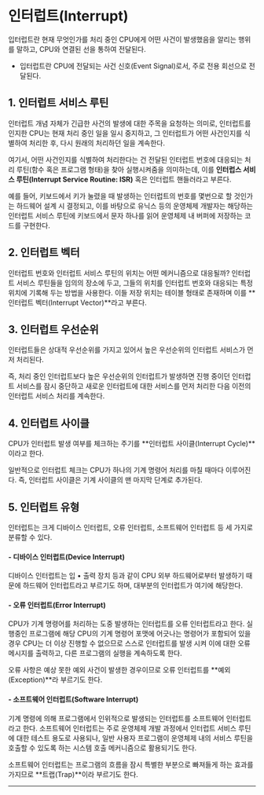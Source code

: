 # 인터럽트(Interrupt)

입터럽트란 현재 무엇인가를 처리 중인 CPU에게 어떤 사건이 발생했음을 알리는 행위를 말하고, CPU와 연결된 선을 통하여 전달된다.

- 입터럽트란 CPU에 전달되는 사건 신호(Event Signal)로서, 주로 전용 회선으로 전달된다.

## 1. 인터럽트 서비스 루틴

인터럽트 개념 자체가 긴급한 사건의 발생에 대한 주목을 요청하는 의미로, 인터럽트를 인지한 CPU는 현재 처리 중인 일을 일시 중지하고, 그 인터럽트가 어떤 사건인지를 식별하여 처리한 후, 다시 원래의 처리하던 일을 계속한다.

여기서, 어떤 사건인지를 식별하여 처리한다는 건 전달된 인터럽트 번호에 대응되는 처리 루틴(함수 혹은 프로그램 형태)을 찾아 실행시켜줌을 의미하는데, 이를 **인터럽스 서비스 루틴(Interrupt Service Routine: ISR)** 혹은 인터럽트 핸들러라고 부른다.

예를 들어, 키보드에서 키가 눌렸을 때 발생하는 인터럽트의 번호를 몇번으로 할 것인가는 하드웨어 설계 시 결정되고, 이를 바탕으로 유닉스 등의 운영체제 개발자는 해당하는 인터럽트 서비스 루틴에 키보드에서 문자 하나를 읽어 운영체제 내 버퍼에 저장하는 코드를 구현한다.

## 2. 인터럽트 벡터

인터럽트 번호와 인터럽트 서비스 루틴의 위치는 어떤 메커니즘으로 대응될까? 인터럽트 서비스 루틴들을 임의의 장소에 두고, 그들의 위치를 인터럽트 번호와 대응되는 특정 위치에 기록해 두는 방법을 사용한다. 이들 저장 위치는 테이블 형태로 존재하며 이를 **인터럽트 벡터(Interrupt Vector)**라고 부른다.

## 3. 인터럽트 우선순위

인터럽트들은 상대적 우선순위를 가지고 있어서 높은 우선순위의 인터럽트 서비스가 먼저 처리된다.

즉, 처리 중인 인터럽트보다 높은 우선순위의 인터럽트가 발생하면 진행 중이던 인터럽트 서비스를 잠시 중단하고 새로운 인터럽트에 대한 서비스를 먼저 처리한 다음 이전의 인터럽트 서비스 처리를 계속한다.

## 4. 인터럽트 사이클

CPU가 인터럽트 발생 여부를 체크하는 주기를 **인터럽트 사이클(Interrupt Cycle)**이라고 한다.

일반적으로 인터럽트 체크는 CPU가 하나의 기계 명령어 처리를 마칠 때마다 이루어진다. 즉, 인터럽트 사이클은 기계 사이클의 맨 마지막 단계로 추가된다.

## 5. 인터럽트 유형

인터럽트는 크게 디바이스 인터럽트, 오류 인터럽트, 소프트웨어 인터럽트 등 세 가지로 분류할 수 있다.

#### - 디바이스 인터럽트(Device Interrupt)

디바이스 인터럽트는 입 • 출력 장치 등과 같이 CPU 외부 하드웨어로부터 발생하기 때문에 하드웨어 인터럽트라고 부르기도 하며, 대부분의 인터럽트가 여기에 해당한다.

#### - 오류 인터럽트(Error Interrupt)

CPU가 기계 명령어를 처리하는 도중 발생하는 인터럽트를 오류 인터럽트라고 한다. 실행중인 프로그램에 해당 CPU의 기계 명령어 포맷에 어긋나는 명령어가 포함되어 있을 경우 CPU는 더 이상 진행할 수 없으므로 스스로 인터럽트를 발생 시켜 이에 대한 오류 메시지를 출력하고, 다른 프로그램의 실행을 계속하도록 한다.

오류 사항은 예상 못한 예외 사건이 발생한 경우이므로 오류 인터럽트를 **예외(Exception)**라 부르기도 한다.

#### - 소프트웨어 인터럽트(Software Interrupt)

기계 명령에 의해 프로그램에서 인위적으로 발생되는 인터럽트를 소프트웨어 인터럽트라고 한다. 소프트웨어 인터럽트는 주로 운영체제 개발 과정에서 인터럽트 서비스 루틴에 대한 테스트 용도로 사용되나, 일반 사용자 프로그램이 운영체제 내의 서비스 루틴을 호출할 수 있도록 하는 시스템 호출 메커니즘으로 활용되기도 한다.

소프트웨어 인터럽트는 프로그램의 흐름을 잠시 특별한 부분으로 빠져들게 하는 효과를 가지므로 **트랩(Trap)**이라 부르기도 한다.

---